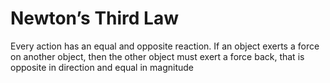 # Newton’s Third Law
Every action has an equal and opposite reaction. If an object exerts a force on another object, then the other object must exert a force back, that is opposite in direction and equal in magnitude